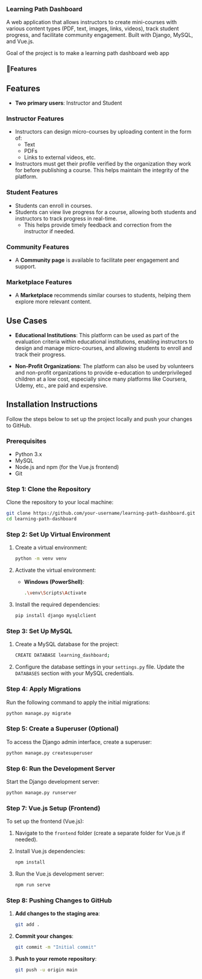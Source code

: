 ### Learning Path Dashboard
A web application that allows instructors to create mini-courses with various content types (PDF, text, images, links, videos), track student progress, and facilitate community engagement. Built with Django, MySQL, and Vue.js.

Goal of the project is to make a learning path dashboard web app

### 📑Features

## Features

- **Two primary users**: Instructor and Student

### Instructor Features
- Instructors can design micro-courses by uploading content in the form of:
  - Text
  - PDFs
  - Links to external videos, etc.
- Instructors must get their profile verified by the organization they work for before publishing a course. This helps maintain the integrity of the platform.
  
### Student Features
- Students can enroll in courses.
- Students can view live progress for a course, allowing both students and instructors to track progress in real-time.
  - This helps provide timely feedback and correction from the instructor if needed.

### Community Features
- A **Community page** is available to facilitate peer engagement and support.
  
### Marketplace Features
- A **Marketplace** recommends similar courses to students, helping them explore more relevant content.

## Use Cases

- **Educational Institutions**: This platform can be used as part of the evaluation criteria within educational institutions, enabling instructors to design and manage micro-courses, and allowing students to enroll and track their progress.
  
- **Non-Profit Organizations**: The platform can also be used by volunteers and non-profit organizations to provide e-education to underprivileged children at a low cost, especially since many platforms like Coursera, Udemy, etc., are paid and expensive.



## Installation Instructions

Follow the steps below to set up the project locally and push your changes to GitHub.

### Prerequisites

- Python 3.x
- MySQL
- Node.js and npm (for the Vue.js frontend)
- Git

### Step 1: Clone the Repository

Clone the repository to your local machine:

```bash
git clone https://github.com/your-username/learning-path-dashboard.git
cd learning-path-dashboard
```

### Step 2: Set Up Virtual Environment

1. Create a virtual environment:

    ```bash
    python -m venv venv
    ```

2. Activate the virtual environment:

    - **Windows (PowerShell)**:
      ```bash
      .\venv\Scripts\Activate
      ```

3. Install the required dependencies:

    ```bash
    pip install django mysqlclient
    ```

### Step 3: Set Up MySQL

1. Create a MySQL database for the project:

    ```bash
    CREATE DATABASE learning_dashboard;
    ```

2. Configure the database settings in your `settings.py` file. Update the `DATABASES` section with your MySQL credentials.

### Step 4: Apply Migrations

Run the following command to apply the initial migrations:

```bash
python manage.py migrate
```
### Step 5: Create a Superuser (Optional)

To access the Django admin interface, create a superuser:

```bash
python manage.py createsuperuser
```
### Step 6: Run the Development Server

Start the Django development server:

```bash
python manage.py runserver
```
### Step 7: Vue.js Setup (Frontend)

To set up the frontend (Vue.js):

1. Navigate to the `frontend` folder (create a separate folder for Vue.js if needed).
2. Install Vue.js dependencies:

    ```bash
    npm install
    ```

3. Run the Vue.js development server:

    ```bash
    npm run serve
    ```

### Step 8: Pushing Changes to GitHub

1. **Add changes to the staging area**:

    ```bash
    git add .
    ```

2. **Commit your changes**:

    ```bash
    git commit -m "Initial commit"
    ```

3. **Push to your remote repository**:

    ```bash
    git push -u origin main
    ```



